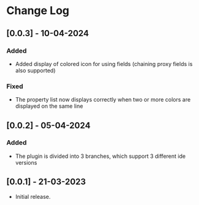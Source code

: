 # Change Log

## [0.0.3] - 10-04-2024

### Added
- Added display of colored icon for using fields (chaining proxy fields is also supported)

### Fixed
- The property list now displays correctly when two or more colors are displayed on the same line

## [0.0.2] - 05-04-2024

### Added
- The plugin is divided into 3 branches, which support 3 different ide versions

## [0.0.1] - 21-03-2023

- Initial release.